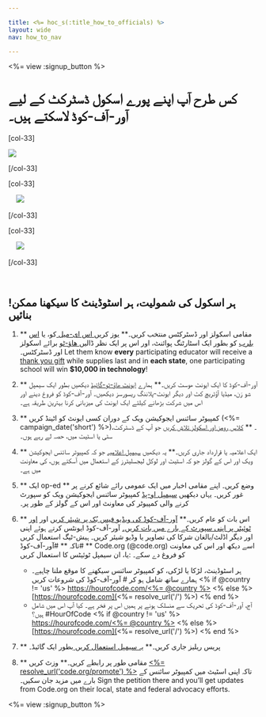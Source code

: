 ```yaml
---

title: <%= hoc_s(:title_how_to_officials) %>
layout: wide
nav: how_to_nav

---
```


<%= view :signup_button %>

# کس طرح آپ اپنے پورے اسکول ڈسٹرکٹ کے لیے آور-آف-کوڈ لاسکتے ہیں۔

[col-33]

![](/images/fit-275/highlight-obama.png)

[/col-33]

[col-33]

&nbsp;&nbsp;&nbsp;&nbsp;![](/images/fit-258/checkprize.jpg)

[/col-33]

[col-33]

&nbsp;&nbsp;&nbsp;&nbsp;![](/images/fit-248/dan.jpg)

[/col-33]

<p style="clear:both">
  &nbsp;
</p>

## !ہر اسکول کی شمولیت، ہر اسٹوڈینٹ کا سیکھنا ممکن بنائیں

  1. ** مقامی اسکولز اور ڈسٹرکٹس منتخب کریں۔** یوز کریں[ اس ای-میل ](<%= resolve_url('/promote/resources#sample-emails') %>) کو، یا [ اس بلرب](<%= resolve_url('/promote/stats') %>) کو بطور ایک اسٹارٹنگ پوائنٹ، اور اس پر ایک نظر ڈالیں[ ھاؤ-ٹو](<%= resolve_url('/how-to') %>) برائے اسکولز اور ڈسٹرکٹس۔ Let them know **every** participating educator will receive a [thank you gift](<%= resolve_url('/prizes') %>) while supplies last and in **each state**, one participating school will win **$10,000 in technology**!

  2. ** آور-آف-کوڈ کا ایک ایونٹ ھوسٹ کریں۔** ہمارے [ ایونٹ ھاؤ-ٹو-گائیڈ](<%= resolve_url('/how-to/event') %>) دیکھیں بطور ایک سیمپل شو رَن، میڈیا آؤٹریچ کٹ اور دیگر ایونٹ-پلاننگ ریسورسز دیکھیں۔ آور-آف-کوڈ کو فروغ دینے اور اس میں شرکت بڑھانے کیلئے ایک ایونٹ کی میزبانی کرنا بہترین طریقہ ہے۔

  3. ** کمپیوٹر سائنس ایجوکیشن ویک کے دوران کسی ایونٹ کو اٹینڈ کریں (<%= campaign_date('short') %>)۔ ** [ کلاس رومز اور اسکولز تلاش کریں](<%= resolve_url('/events') %>) جو آپ کے ڈسٹرکٹ، سٹی یا اسٹیٹ میں، حصہ لے رہے ہوں۔

  4. ** ایک اعلامیہ یا قرارداد جاری کریں۔** یہ دیکھیں [ سیمپل اعلامیہ](<%= resolve_url('resources/proclamation') %>) جو کہ کمپیوٹر سائنس ایجوکیشن ویک اور اس کے گولز جو کہ اسٹیٹ اور لوکل لیجسلیٹرز کے استعمال میں آسکتے ہوں، کی معاونت میں ہے۔

  5. ** ایک op-ed ** وضع کریں۔ اپنے مقامی اخبار میں ایک عمومی رائے شائع کرنے پر غور کریں۔ یہاں دیکھیں [ سیمپل او-پڈ](<%= resolve_url('/promote/op-ed') %>) کمپیوٹر سائنس ایجوکیشن ویک کو سپورٹ کرنے والی کمپیوٹر کی معاونٹ اور اس کے گولز کے طور پر۔

  6. ** اس بات کو عام کریں۔** [ آور-آف-کوڈ کی ویڈیو فیس بُک پر شیئر کریں](https://www.facebook.com/sharer/sharer.php?u=http%3A%2F%2Fhourofcode.com%2Fus) اور [ اور ٹوئیٹر پر اپنی سپورٹ کے بارے میں بات کریں۔](https://twitter.com/intent/tweet?url=http%3A%2F%2Fhourofcode.com&text=I%27m%20participating%20in%20this%20year%27s%20%23HourOfCode%2C%20are%20you%3F%20%40codeorg&original_referer=https%3A%2F%2Fwww.google.com%2Furl%3Fq%3Dhttps%253A%252F%252Ftwitter.com%252Fshare%253Fhashtags%253D%2526amp%253Brelated%253Dcodeorg%2526amp%253Btext%253DI%252527m%252Bparticipating%252Bin%252Bthis%252Byear%252527s%252B%252523HourOfCode%25252C%252Bare%252Byou%25253F%252B%252540codeorg%2526amp%253Burl%253Dhttp%25253A%25252F%25252Fhourofcode.com%26sa%3DD%26sntz%3D1%26usg%3DAFQjCNE1GLTUbKZfMlEh9Aj5w0iswz6PYQ&related=codeorg&hashtags=) آور-آف-کوڈ ایونٹس کرتے ہوئے اپنی اور دیگر اڈلٹ/بالغان شرکا کی تصاویر یا وڈیو شیئر کریں۔ ہیش-ٹیگ استعمال کریں تاکہ ** #آور-آف-کوڈ# ** Code.org (@code.org) اسے دیکھ اور اس کی معاونت کو فروغ دے سکے۔ :یا، ان سیمپل ٹوئیٹس کا استعمال کریں
    
      * ہر اسٹوڈینٹ، لڑکا یا لڑکی، کو کمپیوٹر سائنس سیکھنے کا موقع ملنا چاہیے۔ ہمارے ساتھ شامل ہو کر # آور-آف-کوڈ کی شروعات کریں <% if @country != 'us' %> [https://hourofcode.com/<%= @country %>](<%= resolve_url('/') %>) <% else %> [https://hourofcode.com](<%= resolve_url('/') %>) <% end %>
      * آج، آور-آف-کوڈ کی تحریک سے منسلک ہونے پر ہمیں اس پر فخر ہے۔ کیا آپ اس میں شامل ہیں؟ #HourOfCode <% if @country != 'us' %> [https://hourofcode.com/<%= @country %>](<%= resolve_url('/') %>) <% else %> [https://hourofcode.com](<%= resolve_url('/') %>) <% end %>   
          
        

  7. ** پریس ریلیز جاری کریں۔** [ یہ سیمپل استعمال کریں ](<%= resolve_url('/promote/official-press-release') %>) بطور ایک گائیڈ۔

  8. ** مقامی طور پر رابطے کریں۔** وزٹ کریں [<%= resolve_url('code.org/promote') %>](<%= resolve_url('https://code.org/promote') %>) تاکہ اپنی اسٹیٹ میں کمپیوٹر سائنس کے بارے میں مزید جان سکیں۔ Sign the petition there and you’ll get updates from Code.org on their local, state and federal advocacy efforts.

<%= view :signup_button %>